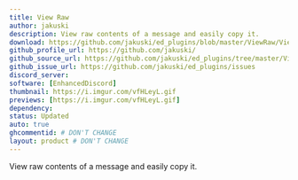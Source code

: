 ```yaml
---
title: View Raw
author: jakuski
description: View raw contents of a message and easily copy it.
download: https://github.com/jakuski/ed_plugins/blob/master/ViewRaw/ViewRaw.js
github_profile_url: https://github.com/jakuski/
github_source_url: https://github.com/jakuski/ed_plugins/tree/master/ViewRaw
github_issue_url: https://github.com/jakuski/ed_plugins/issues
discord_server:
software: [EnhancedDiscord]
thumbnail: https://i.imgur.com/vfHLeyL.gif
previews: [https://i.imgur.com/vfHLeyL.gif]
dependency:
status: Updated
auto: true
ghcommentid: # DON'T CHANGE
layout: product # DON'T CHANGE
---
```

View raw contents of a message and easily copy it.